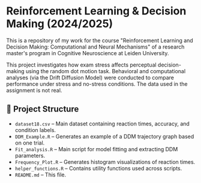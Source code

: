 # Reinforcement Learning & Decision Making (2024/2025)
This is a repository of my work for the course "Reinforcement Learning and Decision Making: Computational and Neural Mechanisms" of a research master's program in Cognitive Neuroscience at Leiden University.

This project investigates how exam stress affects perceptual decision-making using the random dot motion task. Behavioral and computational analyses (via the Drift Diffusion Model) were conducted to compare performance under stress and no-stress conditions. The data used in the assignment is not real.

## 📁 Project Structure

- `dataset18.csv` – Main dataset containing reaction times, accuracy, and condition labels.
- `DDM_Example.R` – Generates an example of a DDM trajectory graph based on one trial.
- `Fit_analysis.R` – Main script for model fitting and extracting DDM parameters.
- `Frequency_Plot.R` – Generates histogram visualizations of reaction times.
- `helper_functions.R` – Contains utility functions used across scripts.
- `README.md` – This file.
